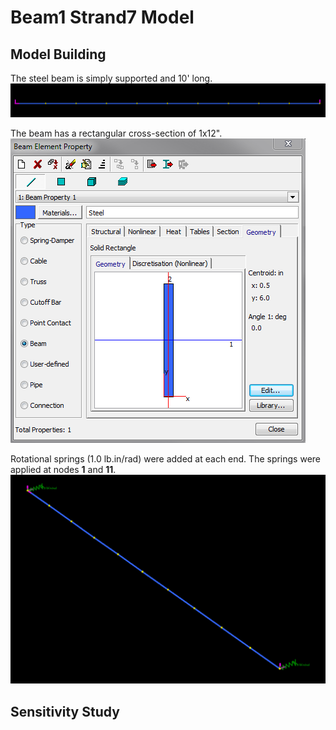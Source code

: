 # Beam1 Strand7 Model


## Model Building
The steel beam is simply supported and 10' long.
![elevation](elevation.png)

The beam has a rectangular cross-section of 1x12".
![cross-section](cross-section.png)

Rotational springs (1.0 lb.in/rad) were added at each end. The springs were applied at nodes **1** and **11**.
![rotational springs](rotational-springs.png)


## Sensitivity Study
